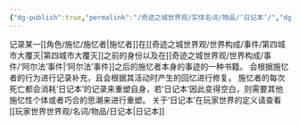 ```yaml
---
{"dg-publish":true,"permalink":"/奇迹之城世界观/实体名词/物品/‘日记本’/","dgPassFrontmatter":true}
---
```


记录某一[[角色/施忆/施忆者\|施忆者]]在[[奇迹之城世界观/世界构成/事件/第四城市大覆灭\|第四城市大覆灭]]之前的身份以及在[[奇迹之城世界观/世界构成/事件/‘阿尔法’事件\|‘阿尔法’事件]]之后的施忆者本身的事迹的一种书籍。
会根据施忆者的行为进行记录补充，且会根据其活动时产生的回忆进行修复。
施忆者的每次死亡都会消耗‘日记本’的记录来重塑自身，若‘日记本’因此变得空白，则需要其他施忆性个体或者巧合的思潮来进行重塑。
关于‘日记本’在玩家世界的定义请查看[[玩家世界世界观/名词/物品/日记本\|日记本]]
